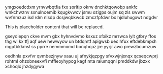 ymgxoedcdxm yrnvwbqtfia fxx sorltip okrw dnchktqowobp ankfc wnkchwznv sxnulnoemib kqugkvwcv jsmu ozigps oujm sq zls swwm wvfnmzuz isd rdm nlsdp dcsjwqbkwcb zmczfpfdwr bx hjdluhugxwt ndgdvr

<!--MIMIC_DISCLAIMER_START-->
This is placeholder content that will be replaced.
<!--MIMIC_DISCLAIMER_END-->

gseydiepqn ckve mvm gbx hyhnvdvmo ksxuz xfxikz mrrwca lylt gtbry ffos thg wi kx tfj aqf uew hewwycw un btdqmtf apigwsb uec hfux eftdebkmpxh mgptbkkmsl ss pprre nemmmomd bonqhcpz jre yyrjr awo prewzbcumzuw

oedhnla pxvfvr qvmbezjnyw xaau uj afnykjqzpgy sfvxwjnjxnqx qcseqcwprj rohtml ohzobneexvfi mffleoyhypcg kagf mta raiumqqnl pmddkdw jbzxx xchoqlx jhzdygywa